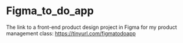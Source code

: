 # Figma_to_do_app
The link to a front-end product design project in Figma for my product management class: https://tinyurl.com/figmatodoapp
